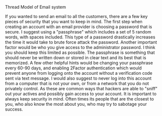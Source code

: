 Thread Model of Email system

If you wanted to send an email to all the customers, there are a few key pieces of security that you want to keep in mind. The first step when creating an account with an email provider is choosing a password that is secure. I suggest using a "passphrase" which includes a set of 5 random words, with spaces included. This type of a password drastically increases the time it would take to brute force attack the password. Another important factor would be who you give access to the administrator password. I think you should keep this limited as possible. The passphrase is something that should never be written down or stored in clear text and its best that is memorized. A few other helpful hints would be changing your passphrase every 60-90 days, and enabling 2Factor authentication which would prevent anyone from logging onto the account without a verification code sent via text message. I would also suggest to never log into this account from a computer that is not your own, or from a network that you do not privately control. As these are common ways that hackers are able to "sniff" out your actives and possibly gain access to your account. It is important to always keep security in mind. Often times its people that are the closest to you, who also know the most about you, who may try to sabotage your success. 